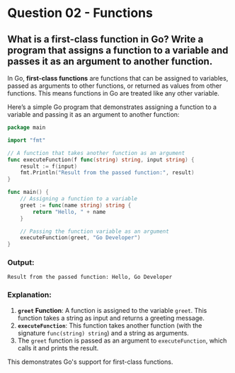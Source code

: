 # Question 02 - Functions

## What is a first-class function in Go? Write a program that assigns a function to a variable and passes it as an argument to another function.

In Go, **first-class functions** are functions that can be assigned to variables, passed as arguments to other functions, or returned as values from other functions. This means functions in Go are treated like any other variable.

Here’s a simple Go program that demonstrates assigning a function to a variable and passing it as an argument to another function:

```go
package main

import "fmt"

// A function that takes another function as an argument
func executeFunction(f func(string) string, input string) {
    result := f(input)
    fmt.Println("Result from the passed function:", result)
}

func main() {
    // Assigning a function to a variable
    greet := func(name string) string {
        return "Hello, " + name
    }

    // Passing the function variable as an argument
    executeFunction(greet, "Go Developer")
}
```

### Output:
```
Result from the passed function: Hello, Go Developer
```

### Explanation:
1. **`greet` Function**: A function is assigned to the variable `greet`. This function takes a string as input and returns a greeting message.
2. **`executeFunction`**: This function takes another function (with the signature `func(string) string`) and a string as arguments.
3. The `greet` function is passed as an argument to `executeFunction`, which calls it and prints the result.

This demonstrates Go's support for first-class functions.
